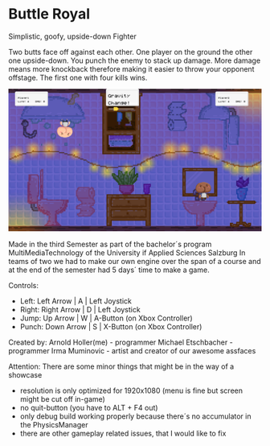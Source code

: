 # Buttle Royal
Simplistic, goofy, upside-down Fighter

Two butts face off against each other. One player on the ground the other one upside-down. You punch the enemy to stack up damage. More damage means more knockback therefore making it easier to throw your opponent offstage. The first one with four kills wins. 

![Level Sample](https://github.com/vRNI/Buttle-Royal/blob/master/ButtleRoyal/assets/Map4.png)

Made in the third Semester as part of the bachelor´s program MultiMediaTechnology of the University if Applied Sciences Salzburg
In teams of two we had to make our own engine over the span of a course and at the end of the semester had 5 days´ time to make a game.

Controls:
* Left:	  Left Arrow	| A | Left Joystick
* Right:	Right Arrow | D | Left Joystick
* Jump:	  Up Arrow 	  | W | A-Button (on Xbox Controller)
* Punch:	Down Arrow	| S | X-Button (on Xbox Controller)

Created by:
Arnold Holler(me) - programmer
Michael Etschbacher - programmer
Irma Muminovic - artist and creator of our awesome assfaces

Attention:
There are some minor things that might be in the way of a showcase
* resolution is only optimized for 1920x1080 (menu is fine but screen might be cut off in-game)
* no quit-button (you have to ALT + F4 out)
* only debug build working properly because there´s no accumulator in the PhysicsManager
* there are other gameplay related issues, that I would like to fix
